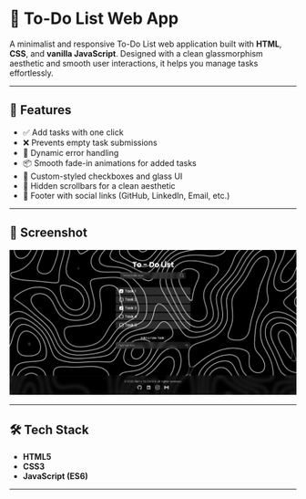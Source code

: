 # 📝 To-Do List Web App

A minimalist and responsive To-Do List web application built with **HTML**, **CSS**, and **vanilla JavaScript**. Designed with a clean glassmorphism aesthetic and smooth user interactions, it helps you manage tasks effortlessly.

---

## 🚀 Features

- ✅ Add tasks with one click
- ❌ Prevents empty task submissions
- 🧼 Dynamic error handling
- 📦 Smooth fade-in animations for added tasks
- 🧊 Custom-styled checkboxes and glass UI
- 📜 Hidden scrollbars for a clean aesthetic
- 🔗 Footer with social links (GitHub, LinkedIn, Email, etc.)

---

## 📸 Screenshot

![App Screenshot](./Assets/Screen%20shot/Screenshot.png)

---

## 🛠️ Tech Stack

- **HTML5**
- **CSS3**
- **JavaScript (ES6)**

---

